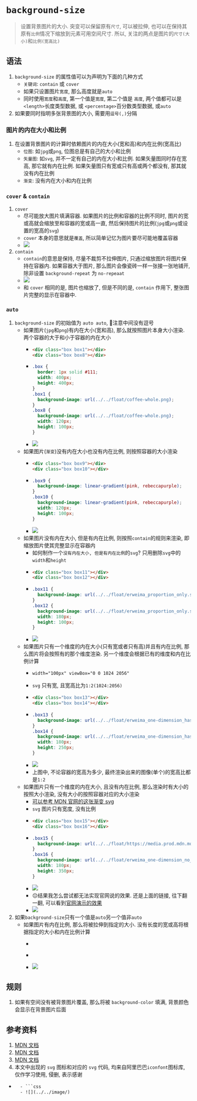 # `background-size`
> 设置背景图片的大小. 突变可以保留原有`尺寸`, 可以被拉伸, 也可以在保持其原有`比例`情况下缩放到元素可用空间尺寸.
> 所以, 关注的两点是图片的`尺寸(大小)`和`比例(宽高比)`
## 语法
1. `background-size` 的属性值可以为声明为下面的几种方式
    - `关键词`: `contain` 或 `cover`
    - 如果只设置图片`宽度`, 那么高度就是`auto`
    - 同时使用`宽度`和`高度`, 第一个值是`宽度`, 第二个值是 `高度`, 两个值都可以是 `<length>`长度类型数据, 或 `<percentage>`百分数类型数据, 或`auto`
2. 如果要同时指明多张背景图的大小, 需要用`逗号(,)`分隔
### 图片的内在大小和比例
1. 在设置背景图片的计算时依赖图片的内在大小(宽和高)和内在比例(宽高比)
    - `位图`: 如`jpg`或`png`, 位图总是有自己的大小和比例
    - `矢量图`: 如`svg`, 并不一定有自己的内在大小和比例. 如果矢量图同时存在宽高, 那它就有内在比例. 如果矢量图只有宽或只有高或两个都没有, 那其就没有内在比例
    - `渐变`: 没有内在大小和内在比例
### `cover` & `contain`
1. `cover`
    - 尽可能放大图片填满容器. 如果图片的比例和容器的比例不同时, 图片的宽或高就会缩放至和容器的宽或高一直, 然后保持图片的比例(`jpg`或`png`或设置的宽高的`svg`)
    - `cover` 本身的意思就是`覆盖`, 所以简单记忆为图片要尽可能地覆盖容器
    - ![](../../image/Snipaste_2022-03-03_22-37-29.png)
2. `contain`
    - `contain`的意思是保持, 尽量不裁剪不拉伸图片, 只通过缩放图片将图片保持在容器内. 如果容器大于图片, 那么图片会像瓷砖一样一张接一张地铺开, 除非设置 `background-repeat` 为 `no-repeaat`
    - ![](../../image/Snipaste_2022-03-05_08-10-53.png)
    - 和 `cover` 相同的是, 图片也缩放了, 但是不同的是, `contain` 作用下, 整张图片完整的显示在容器中.
### `auto`
1. `background-size` 的初始值为 `auto auto`, 📕注意中间没有逗号
    - 如果图片(`jpg`和`png`)有内在大小(宽和高), 那么就按照图片本身大小渲染. 两个容器的大于和小于容器的内在大小
      - ```html
        <div class="box box1"></div>
        <div class="box box8"></div>
      - ```css
        .box {
          border: 1px solid #111;
          width: 400px;
          height: 400px;
        }
        .box1 {
          background-image: url(../../float/coffee-whole.png);
        }
        .box8 {
          background-image: url(../../float/coffee-whole.png);
          width: 120px;
          height: 100px;
        }
      - ![](../../image/Snipaste_2022-03-05_10-08-59.png)
    - 如果图片(`渐变`)没有内在大小也没有内在比例, 则按照容器的大小渲染
      - ```html
        <div class="box box9"></div>
        <div class="box box10"></div>
      - ```css
        .box9 {
          background-image: linear-gradient(pink, rebeccapurple);
        }
        .box10 {
          background-image: linear-gradient(pink, rebeccapurple);
          width: 120px;
          height: 100px;
        }
      - ![](../../image/Snipaste_2022-03-05_10-11-59.png)
    - 如果图片没有内在大小, 但是有内在比例, 则按照`contain`的规则来渲染, 即缩放图片使其完整显示在容器内
      - 如何制作一个`没有内在大小, 但是有内在比例`的`svg`? 只用删除`svg`中的`width`和`height`
      - ```html
        <div class="box box11"></div>
        <div class="box box12"></div>
      - ```css
        .box11 {
          background-image: url(../../float/erweima_proportion_only.svg);
        }
        .box12 {
          background-image: url(../../float/erweima_proportion_only.svg);
          width: 180px;
          height: 100px;
        }
      - ![](../../image/Snipaste_2022-03-05_10-45-03.png)
    - 如果图片只有一个维度的内在大小(只有宽或者只有高)并且有内在比例, 那么图片将会按照有的那个维度渲染. 另一个维度会根据已有的维度和内在比例计算
      - ```svg
        width="100px" viewBox="0 0 1024 2056" 
      - `svg` 只有宽, 且宽高比为`1:2(1024:2056)`
      - ```html
        <div class="box box13"></div>
        <div class="box box14"></div>
      - ```css
        .box13 {
          background-image: url(../../float/erweima_one-dimension_has_proportion.svg);
        }
        .box14 {
          background-image: url(../../float/erweima_one-dimension_has_proportion.svg);
          width: 180px;
          height: 250px;
        }
      - ![](../../image/Snipaste_2022-03-05_11-08-48.png)
      - 上图中, 不论容器的宽高为多少, 最终渲染出来的图像(单个)的宽高比都是`1:2`
    - 如果图片只有一个维度的内在大小, 且没有内在比例, 那么渲染时有大小的按照大小渲染, 没有大小的按照容器对应的大小渲染
      - [可以参考 MDN 官网的这张渐变 svg](https://developer.mozilla.org/en-US/docs/Web/CSS/Scaling_of_SVG_backgrounds#one_specified_dimension_and_proportionless)
      - `svg` 图片只有宽度, 没有比例
      - ```html
        <div class="box box15"></div>
        <div class="box box16"></div>
      - ```css
        .box15 {
          background-image: url(../../float/https://media.prod.mdn.mozit.cloud/attachments/2012/07/09/3468/af73bea307a10ffe2559df42fad199e3/100px-wide-no-height-or-ratio.svg);
        }
        .box16 {
          background-image: url(../../float/erweima_one-dimension_no_proportion.svg);
          width: 180px;
          height: 350px;
        }
      - ![](../../image/Snipaste_2022-03-06_11-04-59.png) 
      - 😔结果我怎么尝试都无法实现官网说的效果. 还是上面的链接, 往下翻一翻, 可以看到[官网演示的效果](https://developer.mozilla.org/en-US/docs/Web/CSS/Scaling_of_SVG_backgrounds#scaling_examples)
      - ![](../../image/Snipaste_2022-03-06_11-06-34.png)
2. 如果`background-size`只有一个值是`auto`另一个值非`auto`
    - 如果图片有内在比例, 那么将被拉伸到指定的大小. 没有长度的宽或高将根据指定的大小和内在比例计算
      - ```html
      - ```css
      - ![](../../image/)
## 规则
1. 如果有空间没有被背景图片覆盖, 那么将被 `background-color` 填满, 背景颜色会显示在背景图片后面
## 参考资料
1. [MDN 文档](https://developer.mozilla.org/en-US/docs/Web/CSS/background-size)
2. [MDN 文档](https://developer.mozilla.org/zh-CN/docs/Web/CSS/background-size)
3. [MDN 文档](https://whereswalden.com/files/mozilla/background-size/more-examples.html)
4. 本文中出现的 `svg` 图标和对应的 `svg` 代码, 均来自阿里巴巴`iconfont`图标库, 仅作学习使用, 侵删, 表示感谢

  - ```html
      - ```css
      - ![](../../image/) 